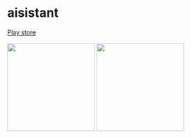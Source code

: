 # aisistant

<a href ="https://play.google.com/store/apps/details?id=com.galipdev.aisistant">Play store</a>
<br>
<br>
<img src="https://github.com/edibesad/aisistant/assets/49076212/d6896a24-2cfd-4e10-9d8b-b1749041ad0c" width="200"/>
<img src="https://github.com/edibesad/aisistant/assets/49076212/747423e2-df43-4642-b704-d677dac89629"  width="200"/>


